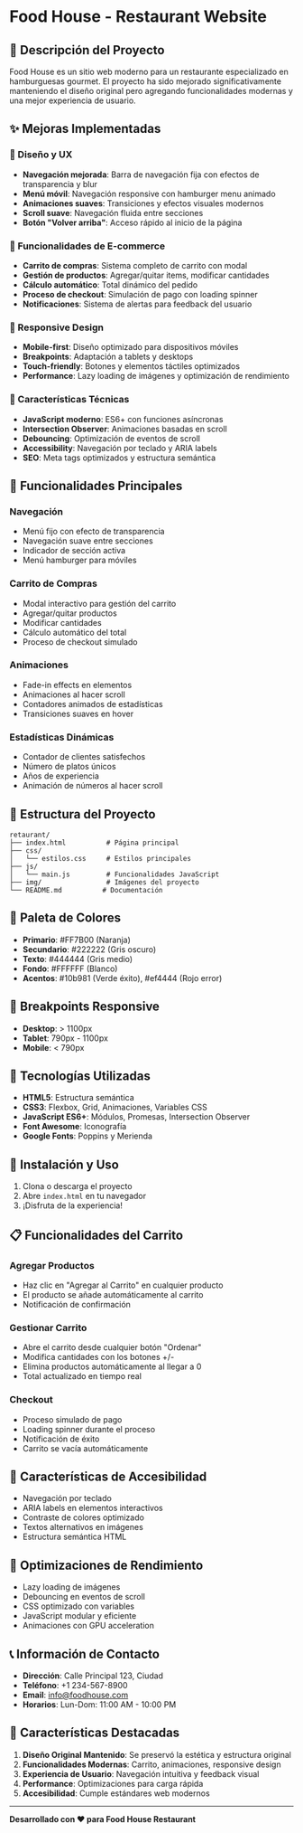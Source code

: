# Food House - Restaurant Website

## 🍔 Descripción del Proyecto

Food House es un sitio web moderno para un restaurante especializado en hamburguesas gourmet. El proyecto ha sido mejorado significativamente manteniendo el diseño original pero agregando funcionalidades modernas y una mejor experiencia de usuario.

## ✨ Mejoras Implementadas

### 🎨 Diseño y UX
- **Navegación mejorada**: Barra de navegación fija con efectos de transparencia y blur
- **Menú móvil**: Navegación responsive con hamburger menu animado
- **Animaciones suaves**: Transiciones y efectos visuales modernos
- **Scroll suave**: Navegación fluida entre secciones
- **Botón "Volver arriba"**: Acceso rápido al inicio de la página

### 🛒 Funcionalidades de E-commerce
- **Carrito de compras**: Sistema completo de carrito con modal
- **Gestión de productos**: Agregar/quitar items, modificar cantidades
- **Cálculo automático**: Total dinámico del pedido
- **Proceso de checkout**: Simulación de pago con loading spinner
- **Notificaciones**: Sistema de alertas para feedback del usuario

### 📱 Responsive Design
- **Mobile-first**: Diseño optimizado para dispositivos móviles
- **Breakpoints**: Adaptación a tablets y desktops
- **Touch-friendly**: Botones y elementos táctiles optimizados
- **Performance**: Lazy loading de imágenes y optimización de rendimiento

### 🎯 Características Técnicas
- **JavaScript moderno**: ES6+ con funciones asíncronas
- **Intersection Observer**: Animaciones basadas en scroll
- **Debouncing**: Optimización de eventos de scroll
- **Accessibility**: Navegación por teclado y ARIA labels
- **SEO**: Meta tags optimizados y estructura semántica

## 🚀 Funcionalidades Principales

### Navegación
- Menú fijo con efecto de transparencia
- Navegación suave entre secciones
- Indicador de sección activa
- Menú hamburger para móviles

### Carrito de Compras
- Modal interactivo para gestión del carrito
- Agregar/quitar productos
- Modificar cantidades
- Cálculo automático del total
- Proceso de checkout simulado

### Animaciones
- Fade-in effects en elementos
- Animaciones al hacer scroll
- Contadores animados de estadísticas
- Transiciones suaves en hover

### Estadísticas Dinámicas
- Contador de clientes satisfechos
- Número de platos únicos
- Años de experiencia
- Animación de números al hacer scroll

## 📁 Estructura del Proyecto

```
retaurant/
├── index.html          # Página principal
├── css/
│   └── estilos.css     # Estilos principales
├── js/
│   └── main.js         # Funcionalidades JavaScript
├── img/                # Imágenes del proyecto
└── README.md          # Documentación
```

## 🎨 Paleta de Colores

- **Primario**: #FF7B00 (Naranja)
- **Secundario**: #222222 (Gris oscuro)
- **Texto**: #444444 (Gris medio)
- **Fondo**: #FFFFFF (Blanco)
- **Acentos**: #10b981 (Verde éxito), #ef4444 (Rojo error)

## 📱 Breakpoints Responsive

- **Desktop**: > 1100px
- **Tablet**: 790px - 1100px
- **Mobile**: < 790px

## 🔧 Tecnologías Utilizadas

- **HTML5**: Estructura semántica
- **CSS3**: Flexbox, Grid, Animaciones, Variables CSS
- **JavaScript ES6+**: Módulos, Promesas, Intersection Observer
- **Font Awesome**: Iconografía
- **Google Fonts**: Poppins y Merienda

## 🚀 Instalación y Uso

1. Clona o descarga el proyecto
2. Abre `index.html` en tu navegador
3. ¡Disfruta de la experiencia!

## 📋 Funcionalidades del Carrito

### Agregar Productos
- Haz clic en "Agregar al Carrito" en cualquier producto
- El producto se añade automáticamente al carrito
- Notificación de confirmación

### Gestionar Carrito
- Abre el carrito desde cualquier botón "Ordenar"
- Modifica cantidades con los botones +/-
- Elimina productos automáticamente al llegar a 0
- Total actualizado en tiempo real

### Checkout
- Proceso simulado de pago
- Loading spinner durante el proceso
- Notificación de éxito
- Carrito se vacía automáticamente

## 🎯 Características de Accesibilidad

- Navegación por teclado
- ARIA labels en elementos interactivos
- Contraste de colores optimizado
- Textos alternativos en imágenes
- Estructura semántica HTML

## 🔄 Optimizaciones de Rendimiento

- Lazy loading de imágenes
- Debouncing en eventos de scroll
- CSS optimizado con variables
- JavaScript modular y eficiente
- Animaciones con GPU acceleration

## 📞 Información de Contacto

- **Dirección**: Calle Principal 123, Ciudad
- **Teléfono**: +1 234-567-8900
- **Email**: info@foodhouse.com
- **Horarios**: Lun-Dom: 11:00 AM - 10:00 PM

## 🎉 Características Destacadas

1. **Diseño Original Mantenido**: Se preservó la estética y estructura original
2. **Funcionalidades Modernas**: Carrito, animaciones, responsive design
3. **Experiencia de Usuario**: Navegación intuitiva y feedback visual
4. **Performance**: Optimizaciones para carga rápida
5. **Accesibilidad**: Cumple estándares web modernos

---

**Desarrollado con ❤️ para Food House Restaurant** 